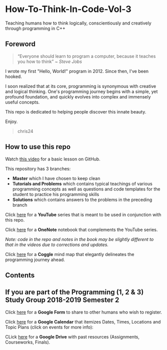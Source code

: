 # How-To-Think-In-Code-Vol-3
Teaching humans how to think logically, conscientiously and creatively through programming in C++

## Foreword
>“Everyone should learn to program a computer, because it teaches you how to think”
> *~ Steve Jobs*

I wrote my first "Hello, World!" program in 2012.
Since then, I've been hooked.

I soon realized that at its core, programming is synonymous with creative and logical thinking. One's programming journey begins with a simple, yet profound foundation, and quickly evolves into complex and immensely useful concepts.  

This repo is dedicated to helping people discover this innate beauty.

Enjoy.

>chris24


## How to use this repo
Watch [this video]() for a basic lesson on GitHub.

This repository has 3 branches:
- **Master** which I have chosen to keep clean
- **Tutorials and Problems** which contains typical teachings of various programming concepts as well as questions and code templates for the student to practice his programming skills
- **Solutions** which contains answers to the problems in the preceding branch

Click [here]() for a **YouTube** series that is meant to be used in conjunction with this repo.  

Click [here]( https://myuwi-my.sharepoint.com/:o:/g/personal/christopher_sahadeo1_my_uwi_edu/EkEOvj3r37ZDjf5XxpiP9n0BKqR6gpjb1T6YHt2wL2w8qw?e=mIXlJh) for a **OneNote** notebook that complements the YouTube series.

_Note: code in the repo and notes in the book may be slightly different to that in the videos due to corrections and updates._

Click [here](https://coggle.it/diagram/W1gOaQ8lIqhFzrmg/t/programming/c4e9a26d190c5cea8cb99b1ac3b082da0f7fa8f03f43d879aef7aabc0ba29c6f
) for a **Coggle** mind map that elegantly delineates the programming journey ahead.

## Contents

## If you are part of the Programming (1, 2 & 3) Study Group 2018-2019 Semester 2
Click [here](https://goo.gl/forms/Ik0tZkcRXuUxjNN52) for a **Google Form** to share to other humans who wish to register.

Click [here](https://calendar.google.com/calendar/b/1?cid=cHJvZ3JhbW1pbmcyNDczNjVAZ21haWwuY29t) for a **Google Calendar** that itemizes Dates, Times, Locations and Topic Plans (click on events for more info): 

CLick [here]( https://drive.google.com/drive/folders/1COf3MdfO_f5r1Egesp0UssBvjwD-PClX?usp=sharing) for a **Google Drive** with past resources (Assignments, Courseworks, Finals).
